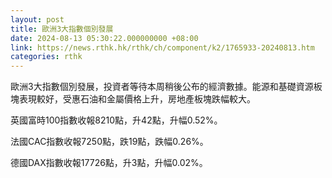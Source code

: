```yaml
---
layout: post
title: 歐洲3大指數個別發展
date: 2024-08-13 05:30:22.000000000 +08:00
link: https://news.rthk.hk/rthk/ch/component/k2/1765933-20240813.htm
categories: rthk
---
```


歐洲3大指數個別發展，投資者等待本周稍後公布的經濟數據。能源和基礎資源板塊表現較好，受惠石油和金屬價格上升，房地產板塊跌幅較大。

英國富時100指數收報8210點，升42點，升幅0.52%。

法國CAC指數收報7250點，跌19點，跌幅0.26%。

德國DAX指數收報17726點，升3點，升幅0.02%。
